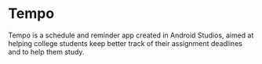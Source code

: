 # Tempo
Tempo is a schedule and reminder app created in Android Studios, aimed at helping college students keep better track of their assignment deadlines and to help them study.

